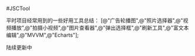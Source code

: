  #JSCTool

平时项目经常用到的一些好用工具总结：
[@"广告轮播图",@"照片选择器",@"视频播放",@"拍摄小视频",@"图片查看器",@"弹出选择框",@"刷新工具",@"富文本编辑",@"MVVM",@"Echarts"];

陆续更新中


